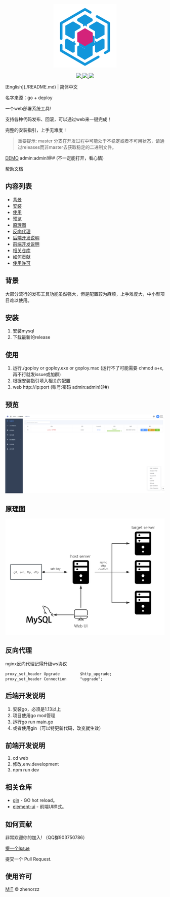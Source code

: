 <p align=center>
    <img src="./banner.png" alt="logo" title="logo" />
</p>

<p align="center">
  <a href="#">
      <img src="https://img.shields.io/badge/readme%20style-standard-brightgreen.svg">
  </a>
  <a href="#">
      <img src="https://img.shields.io/badge/give%20me-a%20star-green.svg">
    </a>
  <a href="LICENSE">
    <img src="https://img.shields.io/badge/License-MIT-yellow.svg">
  </a>
</p>
[English](./README.md) | 简体中文

名字来源：go + deploy

一个web部署系统工具!

支持各种代码发布、回滚，可以通过web来一键完成！

完整的安装指引，上手无难度！

> 重要提示: master 分支在开发过程中可能处于不稳定或者不可用状态，请通过releases而非master去获取稳定的二进制文件。

[DEMO](http://49.234.66.193:3000) admin:admin!@# (不一定能打开，看心情)

[帮助文档](https://zhenorzz.gitee.io/goploy)

## 内容列表

- [背景](#背景)
- [安装](#安装)
- [使用](#使用)
- [预览](#预览)
- [原理图](#原理图)
- [反向代理](#反向代理)
- [后端开发说明](#后端开发说明)
- [前端开发说明](#前端开发说明)
- [相关仓库](#相关仓库)
- [如何贡献](#如何贡献)
- [使用许可](#使用许可)

## 背景
大部分流行的发布工具功能虽然强大，但是配置较为麻烦，上手难度大，中小型项目难以使用。

## 安装
1. 安装mysql
2. 下载最新的release

## 使用
1. 运行./goploy or goploy.exe or goploy.mac (运行不了可能需要 chmod a+x, 再不行就发issue或加群)
2. 根据安装指引填入相关的配置
3. web http://ip:port  (账号:密码 admin:admin!@#)

## 预览
![预览](./preview_zh.png)

## 原理图
![原理图](./goploy.png)

## 反向代理
nginx反向代理记得升级ws协议
```nginx
proxy_set_header Upgrade         $http_upgrade;
proxy_set_header Connection      "upgrade";
```

## 后端开发说明
1. 安装go，必须是1.13以上
2. 项目使用go mod管理
3. 运行go run main.go
4. 或者使用gin（可以特更新代码，改变就生效）

## 前端开发说明
1. cd web
2. 修改.env.development
3. npm run dev

## 相关仓库

- [gin](https://github.com/codegangsta/gin) - GO hot reload。
- [element-ui](https://github.com/ElemeFE/element) - 前端UI样式。

## 如何贡献

非常欢迎你的加入! （QQ群903750786）

[提一个Issue](https://github.com/zhenorzz/goploy/issues/new) 

提交一个 Pull Request.

## 使用许可

[MIT](LICENSE) © zhenorzz
